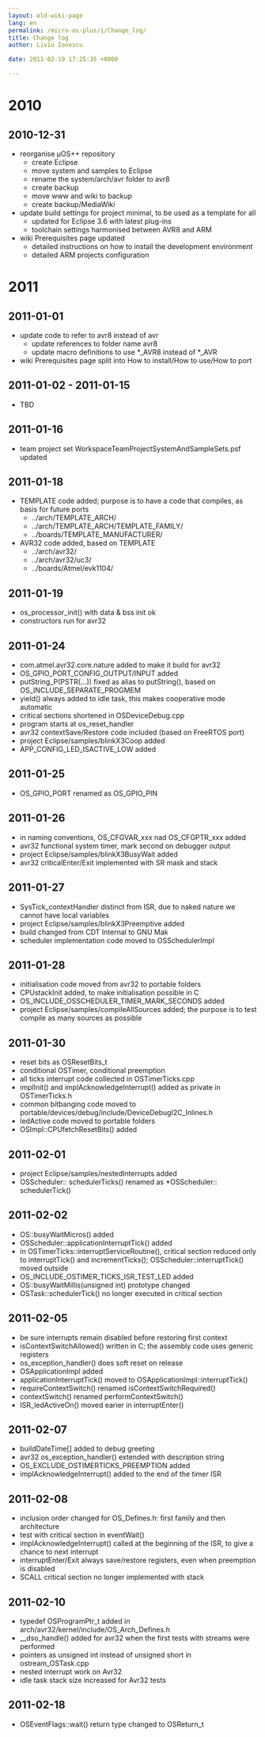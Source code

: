 ```yaml
---
layout: old-wiki-page
lang: en
permalink: /micro-os-plus/i/Change_log/
title: Change log
author: Liviu Ionescu

date: 2011-02-19 17:25:35 +0000

---
```


2010
====

2010-12-31
----------

-   reorganise µOS++ repository
    -   create Eclipse
    -   move system and samples to Eclipse
    -   rename the system/arch/avr folder to avr8
    -   create backup
    -   move www and wiki to backup
    -   create backup/MediaWiki
-   update build settings for project minimal, to be used as a template for all
    -   updated for Eclipse 3.6 with latest plug-ins
    -   toolchain settings harmonised between AVR8 and ARM
-   wiki Prerequisites page updated
    -   detailed instructions on how to install the development environment
    -   detailed ARM projects configuration

2011
====

2011-01-01
----------

-   update code to refer to avr8 instead of avr
    -   update references to folder name avr8
    -   update macro definitions to use \*_AVR8 instead of \*_AVR
-   wiki Prerequisites page split into How to install/How to use/How to port

2011-01-02 - 2011-01-15
-----------------------

-   TBD

2011-01-16
----------

-   team project set WorkspaceTeamProjectSystemAndSampleSets.psf updated

2011-01-18
----------

-   TEMPLATE code added; purpose is to have a code that compiles, as basis for future ports
    -   ../arch/TEMPLATE_ARCH/
    -   ../arch/TEMPLATE_ARCH/TEMPLATE_FAMILY/
    -   ../boards/TEMPLATE_MANUFACTURER/
-   AVR32 code added, based on TEMPLATE
    -   ../arch/avr32/
    -   ../arch/avr32/uc3/
    -   ../boards/Atmel/evk1104/

2011-01-19
----------

-   os_processor_init() with data & bss init ok
-   constructors run for avr32

2011-01-24
----------

-   com.atmel.avr32.core.nature added to make it build for avr32
-   OS_GPIO_PORT_CONFIG_OUTPUT/INPUT added
-   putString_P(PSTR(...)) fixed as alias to putString(), based on OS_INCLUDE_SEPARATE_PROGMEM
-   yield() always added to idle task, this makes cooperative mode automatic
-   critical sections shortened in OSDeviceDebug.cpp
-   program starts at os_reset_handler
-   avr32 contextSave/Restore code included (based on FreeRTOS port)
-   project Eclipse/samples/blinkX3Coop added
-   APP_CONFIG_LED_ISACTIVE_LOW added

2011-01-25
----------

-   OS_GPIO_PORT renamed as OS_GPIO_PIN

2011-01-26
----------

-   in naming conventions, OS_CFGVAR_xxx nad OS_CFGPTR_xxx added
-   avr32 functional system timer, mark second on debugger output
-   project Eclipse/samples/blinkX3BusyWait added
-   avr32 criticalEnter/Exit implemented with SR mask and stack

2011-01-27
----------

-   SysTick_contextHandler distinct from ISR, due to naked nature we cannot have local variables
-   project Eclipse/samples/blinkX3Preemptive added
-   build changed from CDT Internal to GNU Mak
-   scheduler implementation code moved to OSSchedulerImpl

2011-01-28
----------

-   initialisation code moved from avr32 to portable folders
-   CPUstackInit added, to make initialisation possible in C
-   OS_INCLUDE_OSSCHEDULER_TIMER_MARK_SECONDS added
-   project Eclipse/samples/compileAllSources added; the purpose is to test compile as many sources as possible

2011-01-30
----------

-   reset bits as OSResetBits_t
-   conditional OSTimer, conditional preemption
-   all ticks interrupt code collected in OSTimerTicks.cpp
-   implInit() and implAcknowledgeInterrupt() added as private in OSTimerTicks.h
-   common bitbanging code moved to portable/devices/debug/include/DeviceDebugI2C_Inlines.h
-   ledActive code moved to portable folders
-   OSImpl::CPUfetchResetBits() added

2011-02-01
----------

-   project Eclipse/samples/nestedInterrupts added
-   OSScheduler:: schedulerTicks() renamed as \*OSScheduler:: schedulerTick()

2011-02-02
----------

-   OS::busyWaitMicros() added
-   OSScheduler::applicationInterruptTick() added
-   in OSTimerTicks::interruptServiceRoutine(), critical section reduced only to interruptTick() and incrementTicks(); OSScheduler::interruptTick() moved outside
-   OS_INCLUDE_OSTIMER_TICKS_ISR_TEST_LED added
-   OS::busyWaitMillis(unsigned int) prototype changed
-   OSTask::schedulerTick() no longer executed in critical section

2011-02-05
----------

-   be sure interrupts remain disabled before restoring first context
-   isContextSwitchAllowed() written in C; the assembly code uses generic registers
-   os_exception_handler() does soft reset on release
-   OSApplicationImpl added
-   applicationInterruptTick() moved to OSApplicationImpl::interruptTick()
-   requireContextSwitch() renamed isContextSwitchRequired()
-   contextSwitch() renamed performContextSwitch()
-   ISR_ledActiveOn() moved earier in interruptEnter()

2011-02-07
----------

-   buildDateTime[] added to debug greeting
-   avr32 os_exception_handler() extended with description string
-   OS_EXCLUDE_OSTIMERTICKS_PREEMPTION added
-   implAcknowledgeInterrupt() added to the end of the timer ISR

2011-02-08
----------

-   inclusion order changed for OS_Defines.h: first family and then architecture
-   test with critical section in eventWait()
-   implAcknowledgeInterrupt() called at the beginning of the ISR, to give a chance to next interrupt
-   interruptEnter/Exit always save/restore registers, even when preemption is disabled
-   SCALL critical section no longer implemented with stack

2011-02-10
----------

-   typedef OSProgramPtr_t added in arch/avr32/kernel/include/OS_Arch_Defines.h
-   __dso_handle() added for avr32 when the first tests with streams were performed
-   pointers as unsigned int instead of unsigned short in ostream_OSTask.cpp
-   nested interrupt work on Avr32
-   idle task stack size increased for Avr32 tests

2011-02-18
----------

-   OSEventFlags::wait() return type changed to OSReturn_t
